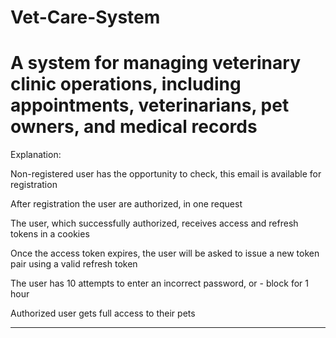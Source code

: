 # Vet-Care-System

# A system for managing veterinary clinic operations, including appointments, veterinarians, pet owners, and medical records

Explanation:

Non-registered user has the opportunity to check, this email is available for registration 

After registration the user are authorized, in one request

The user, which successfully authorized, receives access and refresh tokens in a cookies
 
Once the access token expires, the user will be asked to issue a new token pair using a valid refresh token

The user has 10 attempts to enter an incorrect password, or - block for 1 hour

Authorized user gets full access to their pets

*****